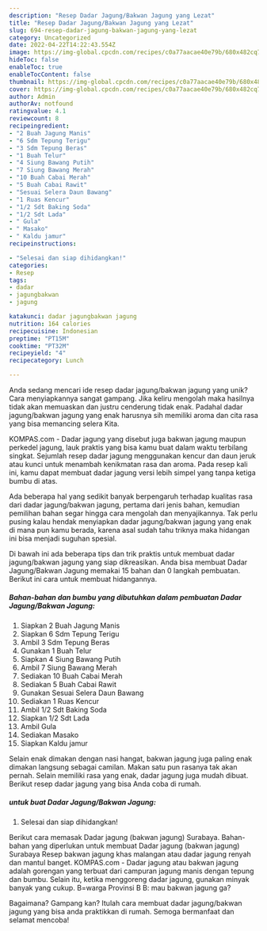 ```yaml
---
description: "Resep Dadar Jagung/Bakwan Jagung yang Lezat"
title: "Resep Dadar Jagung/Bakwan Jagung yang Lezat"
slug: 694-resep-dadar-jagung-bakwan-jagung-yang-lezat
category: Uncategorized
date: 2022-04-22T14:22:43.554Z
image: https://img-global.cpcdn.com/recipes/c0a77aacae40e79b/680x482cq70/dadar-jagungbakwan-jagung-foto-resep-utama.jpg
hideToc: false
enableToc: true
enableTocContent: false
thumbnail: https://img-global.cpcdn.com/recipes/c0a77aacae40e79b/680x482cq70/dadar-jagungbakwan-jagung-foto-resep-utama.jpg
cover: https://img-global.cpcdn.com/recipes/c0a77aacae40e79b/680x482cq70/dadar-jagungbakwan-jagung-foto-resep-utama.jpg
author: Admin
authorAv: notfound
ratingvalue: 4.1
reviewcount: 8
recipeingredient:
- "2 Buah Jagung Manis"
- "6 Sdm Tepung Terigu"
- "3 Sdm Tepung Beras"
- "1 Buah Telur"
- "4 Siung Bawang Putih"
- "7 Siung Bawang Merah"
- "10 Buah Cabai Merah"
- "5 Buah Cabai Rawit"
- "Sesuai Selera Daun Bawang"
- "1 Ruas Kencur"
- "1/2 Sdt Baking Soda"
- "1/2 Sdt Lada"
- " Gula"
- " Masako"
- " Kaldu jamur"
recipeinstructions:

- "Selesai dan siap dihidangkan!"
categories:
- Resep
tags:
- dadar
- jagungbakwan
- jagung

katakunci: dadar jagungbakwan jagung 
nutrition: 164 calories
recipecuisine: Indonesian
preptime: "PT15M"
cooktime: "PT32M"
recipeyield: "4"
recipecategory: Lunch

---
```





Anda sedang mencari ide resep dadar jagung/bakwan jagung yang unik? Cara menyiapkannya sangat gampang. Jika keliru mengolah maka hasilnya tidak akan memuaskan dan justru cenderung tidak enak. Padahal dadar jagung/bakwan jagung yang enak harusnya sih memiliki aroma dan cita rasa yang bisa memancing selera Kita.





KOMPAS.com - Dadar jagung yang disebut juga bakwan jagung maupun perkedel jagung, lauk praktis yang bisa kamu buat dalam waktu terbilang singkat. Sejumlah resep dadar jagung menggunakan kencur dan daun jeruk atau kunci untuk menambah kenikmatan rasa dan aroma. Pada resep kali ini, kamu dapat membuat dadar jagung versi lebih simpel yang tanpa ketiga bumbu di atas.

Ada beberapa hal yang sedikit banyak berpengaruh terhadap kualitas rasa dari dadar jagung/bakwan jagung, pertama dari jenis bahan, kemudian pemilihan bahan segar hingga cara mengolah dan menyajikannya. Tak perlu pusing kalau hendak menyiapkan dadar jagung/bakwan jagung yang enak di mana pun kamu berada, karena asal sudah tahu triknya maka hidangan ini bisa menjadi suguhan spesial.






Di bawah ini ada beberapa tips dan trik praktis untuk membuat dadar jagung/bakwan jagung yang siap dikreasikan. Anda bisa membuat Dadar Jagung/Bakwan Jagung memakai 15 bahan dan 0 langkah pembuatan. Berikut ini cara untuk membuat hidangannya.

<!--inarticleads1-->

##### Bahan-bahan dan bumbu yang dibutuhkan dalam pembuatan Dadar Jagung/Bakwan Jagung:

1. Siapkan 2 Buah Jagung Manis
1. Siapkan 6 Sdm Tepung Terigu
1. Ambil 3 Sdm Tepung Beras
1. Gunakan 1 Buah Telur
1. Siapkan 4 Siung Bawang Putih
1. Ambil 7 Siung Bawang Merah
1. Sediakan 10 Buah Cabai Merah
1. Sediakan 5 Buah Cabai Rawit
1. Gunakan Sesuai Selera Daun Bawang
1. Sediakan 1 Ruas Kencur
1. Ambil 1/2 Sdt Baking Soda
1. Siapkan 1/2 Sdt Lada
1. Ambil  Gula
1. Sediakan  Masako
1. Siapkan  Kaldu jamur


Selain enak dimakan dengan nasi hangat, bakwan jagung juga paling enak dimakan langsung sebagai camilan. Makan satu pun rasanya tak akan pernah. Selain memiliki rasa yang enak, dadar jagung juga mudah dibuat. Berikut resep dadar jagung yang bisa Anda coba di rumah. 

<!--inarticleads2-->

#####  untuk buat Dadar Jagung/Bakwan Jagung:


1. Selesai dan siap dihidangkan!

Berikut cara memasak Dadar jagung (bakwan jagung) Surabaya. Bahan-bahan yang diperlukan untuk membuat Dadar jagung (bakwan jagung) Surabaya Resep bakwan jagung khas malangan atau dadar jagung renyah dan mantul banget. KOMPAS.com - Dadar jagung atau bakwan jagung adalah gorengan yang terbuat dari campuran jagung manis dengan tepung dan bumbu. Selain itu, ketika menggoreng dadar jagung, gunakan minyak banyak yang cukup. B=warga Provinsi B B: mau bakwan jagung ga? 

Bagaimana? Gampang kan? Itulah cara membuat dadar jagung/bakwan jagung yang bisa anda praktikkan di rumah. Semoga bermanfaat dan selamat mencoba!
